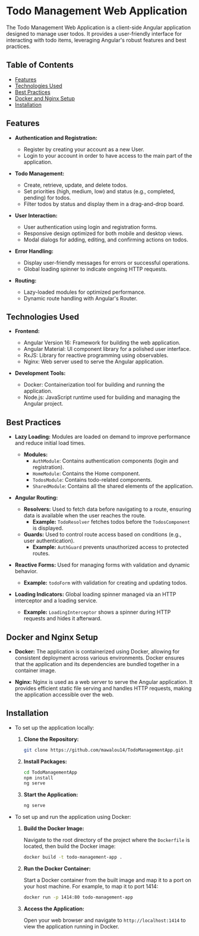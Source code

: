 # Todo Management Web Application

The Todo Management Web Application is a client-side Angular application designed to manage user todos. It provides a user-friendly interface for interacting with todo items, leveraging Angular's robust features and best practices.

## Table of Contents

- [Features](#features)
- [Technologies Used](#technologies-used)
- [Best Practices](#best-practices)
- [Docker and Nginx Setup](#docker-and-nginx-setup)
- [Installation](#installation)

## Features

- **Authentication and Registration:**

  - Register by creating your account as a new User.
  - Login to your account in order to have access to the main part of the application.

- **Todo Management:**

  - Create, retrieve, update, and delete todos.
  - Set priorities (high, medium, low) and status (e.g., completed, pending) for todos.
  - Filter todos by status and display them in a drag-and-drop board.

- **User Interaction:**

  - User authentication using login and registration forms.
  - Responsive design optimized for both mobile and desktop views.
  - Modal dialogs for adding, editing, and confirming actions on todos.

- **Error Handling:**

  - Display user-friendly messages for errors or successful operations.
  - Global loading spinner to indicate ongoing HTTP requests.

- **Routing:**
  - Lazy-loaded modules for optimized performance.
  - Dynamic route handling with Angular's Router.

## Technologies Used

- **Frontend:**

  - Angular Version 16: Framework for building the web application.
  - Angular Material: UI component library for a polished user interface.
  - RxJS: Library for reactive programming using observables.
  - Nginx: Web server used to serve the Angular application.

- **Development Tools:**
  - Docker: Containerization tool for building and running the application.
  - Node.js: JavaScript runtime used for building and managing the Angular project.

## Best Practices

- **Lazy Loading:** Modules are loaded on demand to improve performance and reduce initial load times.

  - **Modules:**
    - `AuthModule`: Contains authentication components (login and registration).
    - `HomeModule`: Contains the Home component.
    - `TodosModule`: Contains todo-related components.
    - `SharedModule`: Contains all the shared elements of the application.

- **Angular Routing:**

  - **Resolvers:** Used to fetch data before navigating to a route, ensuring data is available when the user reaches the route.
    - **Example:** `TodoResolver` fetches todos before the `TodosComponent` is displayed.
  - **Guards:** Used to control route access based on conditions (e.g., user authentication).
    - **Example:** `AuthGuard` prevents unauthorized access to protected routes.

- **Reactive Forms:** Used for managing forms with validation and dynamic behavior.

  - **Example:** `todoForm` with validation for creating and updating todos.

- **Loading Indicators:** Global loading spinner managed via an HTTP interceptor and a loading service.
  - **Example:** `LoadingInterceptor` shows a spinner during HTTP requests and hides it afterward.

## Docker and Nginx Setup

- **Docker:** The application is containerized using Docker, allowing for consistent deployment across various environments. Docker ensures that the application and its dependencies are bundled together in a container image.

- **Nginx:** Nginx is used as a web server to serve the Angular application. It provides efficient static file serving and handles HTTP requests, making the application accessible over the web.

## Installation

- To set up the application locally:

  1. **Clone the Repository:**

     ```bash
     git clone https://github.com/mawalou14/TodoManagementApp.git
     ```

  2. **Install Packages:**

     ```bash
     cd TodoManagementApp
     npm install
     ng serve
     ```

  3. **Start the Application:**
     ```bash
     ng serve
     ```

- To set up and run the application using Docker:

  1. **Build the Docker Image:**

     Navigate to the root directory of the project where the `Dockerfile` is located, then build the Docker image:

     ```bash
     docker build -t todo-management-app .
     ```

  2. **Run the Docker Container:**

     Start a Docker container from the built image and map it to a port on your host machine. For example, to map it to port 1414:

     ```bash
     docker run -p 1414:80 todo-management-app
     ```

  3. **Access the Application:**

     Open your web browser and navigate to `http://localhost:1414` to view the application running in Docker.
